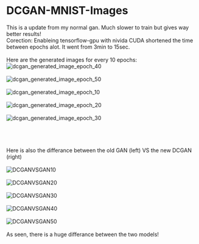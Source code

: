 # DCGAN-MNIST-Images
This is a update from my normal gan. Much slower to train but gives way better results!
<br/>
Corection: Enableing tensorflow-gpu with nivida CUDA shortened the time between epochs alot. It went from 3min to 15sec.
<br/>
<br/>
Here are the generated images for every 10 epochs:
<br/>
![dcgan_generated_image_epoch_40](https://user-images.githubusercontent.com/57365322/113790943-d14c3400-9742-11eb-875a-a6a8866ba68d.png)
<br/>
<br/>
![dcgan_generated_image_epoch_50](https://user-images.githubusercontent.com/57365322/113790946-d27d6100-9742-11eb-9d8a-39ebf11052d4.png)
<br/>
<br/>
![dcgan_generated_image_epoch_10](https://user-images.githubusercontent.com/57365322/113790947-d27d6100-9742-11eb-86d9-e1991c91099c.png)
<br/>
<br/>
![dcgan_generated_image_epoch_20](https://user-images.githubusercontent.com/57365322/113790949-d315f780-9742-11eb-9f24-cafa130befe4.png)
<br/>
<br/>
![dcgan_generated_image_epoch_30](https://user-images.githubusercontent.com/57365322/113790950-d315f780-9742-11eb-8481-7ded1498a42b.png)
<br/>
<br/>
<br/>
<br/>
<br/>
Here is also the differance between the old GAN (left) VS the new DCGAN (right)
<br/>
<br/>
![DCGANVSGAN10](https://user-images.githubusercontent.com/57365322/113791023-ff317880-9742-11eb-92bf-c570a8ed87ef.jpg)
<br/>
<br/>
![DCGANVSGAN20](https://user-images.githubusercontent.com/57365322/113791027-0062a580-9743-11eb-9cdc-a73b0b7d582d.jpg)
<br/>
<br/>
![DCGANVSGAN30](https://user-images.githubusercontent.com/57365322/113791030-022c6900-9743-11eb-90bd-b500f2e9c3d6.jpg)
<br/>
<br/>
![DCGANVSGAN40](https://user-images.githubusercontent.com/57365322/113791031-035d9600-9743-11eb-990c-dc6670c5e813.jpg)
<br/>
<br/>
![DCGANVSGAN50](https://user-images.githubusercontent.com/57365322/113791037-05275980-9743-11eb-81de-8e61e96272ad.jpg)
<br/>
<br/>
As seen, there is a huge differance between the two models!
